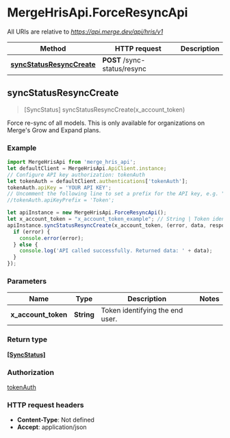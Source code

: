 # MergeHrisApi.ForceResyncApi

All URIs are relative to *https://api.merge.dev/api/hris/v1*

Method | HTTP request | Description
------------- | ------------- | -------------
[**syncStatusResyncCreate**](ForceResyncApi.md#syncStatusResyncCreate) | **POST** /sync-status/resync | 



## syncStatusResyncCreate

> [SyncStatus] syncStatusResyncCreate(x_account_token)



Force re-sync of all models. This is only available for organizations on Merge&#39;s Grow and Expand plans.

### Example

```javascript
import MergeHrisApi from 'merge_hris_api';
let defaultClient = MergeHrisApi.ApiClient.instance;
// Configure API key authorization: tokenAuth
let tokenAuth = defaultClient.authentications['tokenAuth'];
tokenAuth.apiKey = 'YOUR API KEY';
// Uncomment the following line to set a prefix for the API key, e.g. "Token" (defaults to null)
//tokenAuth.apiKeyPrefix = 'Token';

let apiInstance = new MergeHrisApi.ForceResyncApi();
let x_account_token = "x_account_token_example"; // String | Token identifying the end user.
apiInstance.syncStatusResyncCreate(x_account_token, (error, data, response) => {
  if (error) {
    console.error(error);
  } else {
    console.log('API called successfully. Returned data: ' + data);
  }
});
```

### Parameters


Name | Type | Description  | Notes
------------- | ------------- | ------------- | -------------
 **x_account_token** | **String**| Token identifying the end user. | 

### Return type

[**[SyncStatus]**](SyncStatus.md)

### Authorization

[tokenAuth](../README.md#tokenAuth)

### HTTP request headers

- **Content-Type**: Not defined
- **Accept**: application/json

